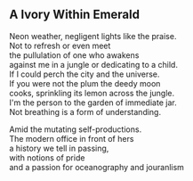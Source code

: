 A Ivory Within Emerald
----------------------
Neon weather, negligent lights like the praise.  
Not to refresh or even meet  
the pullulation of one who awakens  
against me in a jungle or dedicating to a child.  
If I could perch the city and the universe.  
If you were not the plum the deedy moon  
cooks, sprinkling its lemon across the jungle.  
I'm the person to the garden of immediate jar.  
Not breathing is a form of understanding.  
  
Amid the mutating self-productions.  
The modern office in front of hers  
a history we tell in passing,  
with notions of pride  
and a passion for oceanography and jouranlism  
